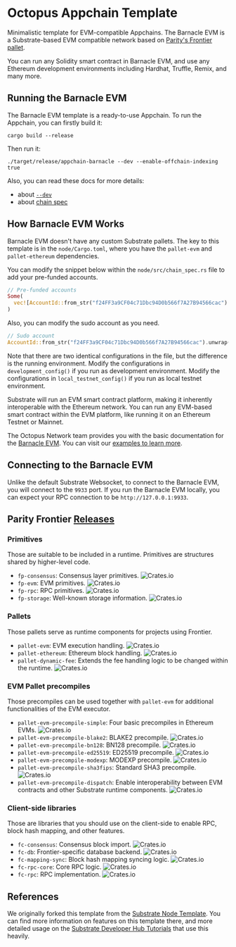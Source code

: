 # Octopus Appchain Template

Minimalistic template for EVM-compatible Appchains. The Barnacle EVM is a Substrate-based EVM compatible network based on [Parity's Frontier pallet](https://github.com/paritytech/frontier).

You can run any Solidity smart contract in Barnacle EVM, and use any Ethereum development environments including Hardhat, Truffle, Remix, and many more.

## Running the Barnacle EVM

The Barnacle EVM template is a ready-to-use Appchain. To run the Appchain, you can firstly build it:

```
cargo build --release
```

Then run it:

```
./target/release/appchain-barnacle --dev --enable-offchain-indexing true
```

Also, you can read these docs for more details:

+ about [`--dev`](https://docs.substrate.io/tutorials/get-started/build-local-blockchain/)
+ about [chain spec](https://docs.substrate.io/build/chain-spec/)

## How Barnacle EVM Works

Barnacle EVM doesn't have any custom Substrate pallets. The key to this template is in the `node/Cargo.toml`, where you have the `pallet-evm` and `pallet-ethereum` dependencies.

You can modify the snippet below within the `node/src/chain_spec.rs` file to add your pre-funded accounts.

```rust
// Pre-funded accounts
Some(
  vec![AccountId::from_str("f24FF3a9CF04c71Dbc94D0b566f7A27B94566cac").unwrap()],
)
```
Also, you can modify the sudo account as you need.

```rust
// Sudo account
AccountId::from_str("f24FF3a9CF04c71Dbc94D0b566f7A27B94566cac").unwrap(),
```

Note that there are two identical configurations in the file, but the difference is the running environment. Modify the configurations in `development_config()` if you run as development environment. Modify the configurations in `local_testnet_config()` if you run as local testnet environment.

Substrate will run an EVM smart contract platform, making it inherently interoperable with the Ethereum network. You can run any EVM-based smart contract within the EVM platform, like running it on an Ethereum Testnet or Mainnet.

The Octopus Network team provides you with the basic documentation for the [Barnacle EVM](https://docs.oct.network/guides/appchain-evm.html#evm-compatible-appchain). You can visit our [examples to learn more](docs/example/README.md#barnacle-hardhat-project-template).

## Connecting to the Barnacle EVM

Unlike the default Substrate Websocket, to connect to the Barnacle EVM, you will connect to the `9933` port. If you run the Barnacle EVM locally, you can expect your RPC connection to be `http://127.0.0.1:9933`.

## Parity Frontier [Releases](https://github.com/paritytech/frontier#releases)

### Primitives

Those are suitable to be included in a runtime. Primitives are structures shared
by higher-level code.

* `fp-consensus`: Consensus layer primitives.
  ![Crates.io](https://img.shields.io/crates/v/fp-consensus)
* `fp-evm`: EVM primitives. ![Crates.io](https://img.shields.io/crates/v/fp-evm)
* `fp-rpc`: RPC primitives. ![Crates.io](https://img.shields.io/crates/v/fp-rpc)
* `fp-storage`: Well-known storage information.
  ![Crates.io](https://img.shields.io/crates/v/fp-storage)

### Pallets

Those pallets serve as runtime components for projects using Frontier.

* `pallet-evm`: EVM execution handling.
  ![Crates.io](https://img.shields.io/crates/v/pallet-evm)
* `pallet-ethereum`: Ethereum block handling.
  ![Crates.io](https://img.shields.io/crates/v/pallet-ethereum)
* `pallet-dynamic-fee`: Extends the fee handling logic to be changed
  within the runtime.
  ![Crates.io](https://img.shields.io/crates/v/pallet-dynamic-fee)

### EVM Pallet precompiles

Those precompiles can be used together with `pallet-evm` for additional
functionalities of the EVM executor.

* `pallet-evm-precompile-simple`: Four basic precompiles in Ethereum EVMs.
  ![Crates.io](https://img.shields.io/crates/v/pallet-evm-precompile-simple)
* `pallet-evm-precompile-blake2`: BLAKE2 precompile.
  ![Crates.io](https://img.shields.io/crates/v/pallet-evm-precompile-blake2)
* `pallet-evm-precompile-bn128`: BN128 precompile.
  ![Crates.io](https://img.shields.io/crates/v/pallet-evm-precompile-bn128)
* `pallet-evm-precompile-ed25519`: ED25519 precompile.
  ![Crates.io](https://img.shields.io/crates/v/pallet-evm-precompile-ed25519)
* `pallet-evm-precompile-modexp`: MODEXP precompile.
  ![Crates.io](https://img.shields.io/crates/v/pallet-evm-precompile-modexp)
* `pallet-evm-precompile-sha3fips`: Standard SHA3 precompile.
  ![Crates.io](https://img.shields.io/crates/v/pallet-evm-precompile-sha3fips)
* `pallet-evm-precompile-dispatch`: Enable interoperability between EVM
  contracts and other Substrate runtime components.
  ![Crates.io](https://img.shields.io/crates/v/pallet-evm-precompile-dispatch)

### Client-side libraries

Those are libraries that you should use on the client-side to enable RPC, block hash
mapping, and other features.

* `fc-consensus`: Consensus block import.
  ![Crates.io](https://img.shields.io/crates/v/fc-consensus)
* `fc-db`: Frontier-specific database backend.
  ![Crates.io](https://img.shields.io/crates/v/fc-db)
* `fc-mapping-sync`: Block hash mapping syncing logic.
  ![Crates.io](https://img.shields.io/crates/v/fc-mapping-sync)
* `fc-rpc-core`: Core RPC logic.
  ![Crates.io](https://img.shields.io/crates/v/fc-rpc-core)
* `fc-rpc`: RPC implementation.
  ![Crates.io](https://img.shields.io/crates/v/fc-rpc)

## References

We originally forked this template from the
[Substrate Node Template](https://github.com/substrate-developer-hub/substrate-node-template). You
can find more information on features on this template there, and more detailed usage on the
[Substrate Developer Hub Tutorials](https://docs.substrate.io/tutorials/v3/) that use this heavily.
